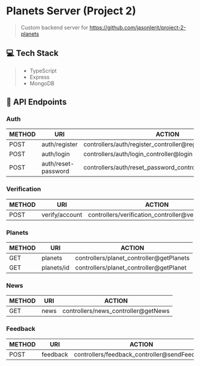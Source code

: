 # Planets Server (Project 2)
> Custom backend server for https://github.com/jasonlerit/project-2-planets

## 💻 Tech Stack
> - TypeScript
> - Express
> - MongoDB

## 🚀 API Endpoints

### Auth
| METHOD | URI                  | ACTION                                                       |
|--------|----------------------|--------------------------------------------------------------|
| POST   | auth/register        | controllers/auth/register_controller@register                |
| POST   | auth/login           | controllers/auth/login_controller@login                      |
| POST   | auth/reset-password  | controllers/auth/reset_password_controller@resetPassword     |

### Verification
| METHOD | URI                  | ACTION                                                       |
|--------|----------------------|--------------------------------------------------------------|
| POST   | verify/account       | controllers/verification_controller@verifyAccount            |

### Planets
| METHOD | URI                  | ACTION                                                       |
|--------|----------------------|--------------------------------------------------------------|
| GET    | planets              | controllers/planet_controller@getPlanets                     |
| GET    | planets/id           | controllers/planet_controller@getPlanet                      |

### News
| METHOD | URI                  | ACTION                                                       |
|--------|----------------------|--------------------------------------------------------------|
| GET    | news                 | controllers/news_controller@getNews                          |

### Feedback
| METHOD | URI                  | ACTION                                                       |
|--------|----------------------|--------------------------------------------------------------|
| POST   | feedback             | controllers/feedback_controller@sendFeedback                 |
